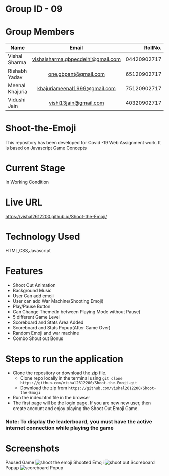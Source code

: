 # Group ID - 09
# Group Members


| Name             |      Email                    |  RollNo.    |
|------------------|:-----------------------------:|------------:|
| Vishal Sharma    |  vishalsharma.gbpecdelhi@gmail.com        | 04420902717 |
| Rishabh Yadav    |  one.gbpant@gmail.com         | 65120902717 |
| Meenal Khajuria  |  khajuriameenal1999@gmail.com | 75120902717 |
| Vidushi Jain	   |  vishi13jain@gmail.com        | 40320902717 |




# Shoot-the-Emoji
This repository has been developed for Covid -19 Web Assignment work. It is based on Javascript Game Concepts
# Current Stage
In Working Condition
# Live URL
https://vishal2612200.github.io/Shoot-the-Emoji/

# Technology Used
HTML,CSS,Javascript
# Features

- Shoot Out Animation
- Background Music
- User Can add emoji
- User can add War Machine(Shooting Emoji)
- Play/Pause Button
- Can Change Theme(In between Playing Mode without Pause)
- 5 different Game Level
- Scoreboard and Stats Area Added
- Scoreboard and Stats Popup(After Game Over)
- Random Emoji and war machine
- Combo Shout out Bonus


# Steps to run the application
* Clone the repository or download the zip file.
  - Clone repo locally in the terminal using  ```git clone https://github.com/vishal2612200/Shoot-the-Emoji.git```
  - Download the zip from ```https://github.com/vishal2612200/Shoot-the-Emoji```
* Run the index.html file in the browser
* The first page will be the login page. If you are new new user, then create account and enjoy playing the Shoot Out Emoji Game.


### Note: To display the leaderboard, you must have the active internet connection while playing the game



# Screenshots
Paused Game
![shoot the emoji](https://user-images.githubusercontent.com/37480057/80604162-00e0bf80-8a4f-11ea-8fb6-9d346b6f36f8.png)
Shooted Emoji
![shoot out](https://user-images.githubusercontent.com/37480057/80604172-050cdd00-8a4f-11ea-8a23-39ada5958f93.png)
Scoreboard Popup
![scoreboard Popup](https://user-images.githubusercontent.com/37480057/80604223-16ee8000-8a4f-11ea-85cb-2f427029561e.png)
